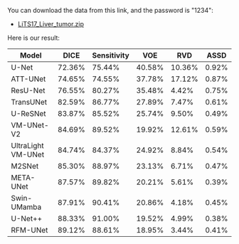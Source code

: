 You can download the data from this link, and the password is "1234":
- [LiTS17_Liver_tumor.zip](https://pan.baidu.com/s/1muaDBL8e8lV3gmTaO5uKNQ)

Here is our result:

| Model              | DICE   | Sensitivity | VOE    | RVD   | ASSD  |
|--------------------|--------|-------------|--------|-------|-------|
| U-Net              | 72.36% | 75.44%      | 40.58% | 10.36% | 0.92% |
| ATT-UNet           | 74.65% | 74.55%      | 37.78% | 17.12% | 0.87% |
| ResU-Net           | 76.55% | 80.27%      | 35.48% | 4.42%  | 0.75% |
| TransUNet          | 82.59% | 86.77%      | 27.89% | 7.47%  | 0.61% |
| U-ReSNet           | 83.87% | 85.52%      | 25.74% | 9.50%  | 0.49% |
| VM-UNet-V2         | 84.69% | 89.52%      | 19.92% | 12.61% | 0.59% |
| UltraLight VM-UNet | 84.74% | 84.37%      | 24.92% | 8.84%  | 0.54% |
| M2SNet             | 85.30% | 88.97%      | 23.13% | 6.71%  | 0.47% |
| META-UNet          | 87.57% | 89.82%      | 20.21% | 5.61%  | 0.39% |
| Swin-UMamba        | 87.91% | 90.41%      | 20.86% | 4.18%  | 0.45% |
| U-Net++            | 88.33% | 91.00%      | 19.52% | 4.99%  | 0.38% |
| RFM-UNet           | 89.12% | 88.61%      | 18.95% | 3.44%  | 0.41% |


